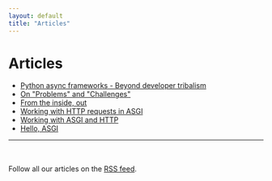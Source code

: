 ```yaml
---
layout: default
title: "Articles"
---
```


# Articles

* [Python async frameworks - Beyond developer tribalism](python-async-frameworks-beyond-developer-tribalism)
* [On "Problems" and "Challenges"](on-problems-and-challenges)
* [From the inside, out](from-the-inside-out)
* [Working with HTTP requests in ASGI](working-with-http-requests-in-asgi)
* [Working with ASGI and HTTP](asgi-http)
* [Hello, ASGI](hello-asgi)

---

<div class="block text-center" style="padding-top: 20px">
  <div class="container-fluid">
    <p class="m-b-md">
      Follow all our articles on the <a href="/feeds/articles.rss">RSS feed</a>.
    </p>
  </div>
</div>

